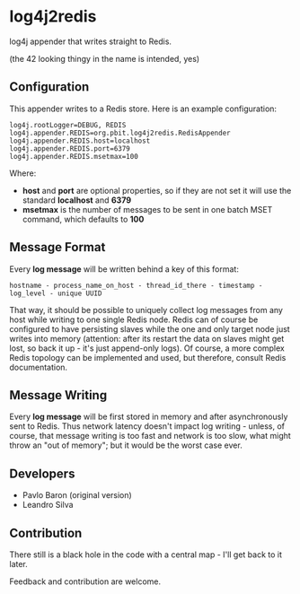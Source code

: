 log4j2redis
===========

log4j appender that writes straight to Redis.

(the 42 looking thingy in the name is intended, yes)

## Configuration

This appender writes to a Redis store. Here is an example configuration:

    log4j.rootLogger=DEBUG, REDIS
    log4j.appender.REDIS=org.pbit.log4j2redis.RedisAppender
    log4j.appender.REDIS.host=localhost
    log4j.appender.REDIS.port=6379
    log4j.appender.REDIS.msetmax=100

Where:

* **host** and **port** are optional properties, so if they are not set it will use the standard **localhost** and **6379**
* **msetmax** is the number of messages to be sent in one batch MSET command, which defaults to **100**

## Message Format

Every **log message** will be written behind a key of this format:

    hostname - process_name_on_host - thread_id_there - timestamp - log_level - unique UUID

That way, it should be possible to uniquely collect log messages from any host while writing
to one single Redis node. Redis can of course be configured to have persisting slaves while
the one and only target node just writes into memory (attention: after its restart the data on
slaves might get lost, so back it up - it's just append-only logs). Of course, a more complex
Redis topology can be implemented and used, but therefore, consult Redis documentation.

## Message Writing

Every **log message** will be first stored in memory and after asynchronously sent to Redis. Thus
network latency doesn't impact log writing - unless, of course, that message writing is too
fast and network is too slow, what might throw an "out of memory"; but it would be the worst
case ever.

## Developers

* Pavlo Baron (original version)
* Leandro Silva

## Contribution

There still is a black hole in the code with a central map - I'll get back to it later.

Feedback and contribution are welcome.
